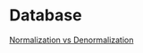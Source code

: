 # Database

[Normalization vs Denormalization](https://medium.com/coriers/normalization-vs-denormalization-taking-a-step-back-c1362bcb2fc5)
